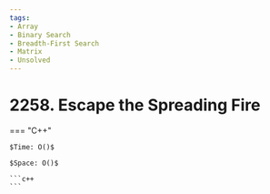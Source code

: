 ```yaml
---
tags:
- Array
- Binary Search
- Breadth-First Search
- Matrix
- Unsolved
---
```



# 2258. Escape the Spreading Fire

=== "C++"

    $Time: O()$

    $Space: O()$

    ```c++
    ```